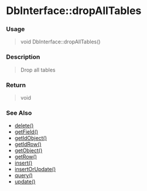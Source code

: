 
# DbInterface::dropAllTables 

### Usage

> void DbInterface::dropAllTables()

### Description

> Drop all tables



### Return
> void 
### See Also

* [delete()](delete.md)
* [getField()](getfield.md)
* [getIdObject()](getidobject.md)
* [getIdRow()](getidrow.md)
* [getObject()](getobject.md)
* [getRow()](getrow.md)
* [insert()](insert.md)
* [insertOrUpdate()](insertorupdate.md)
* [query()](query.md)
* [update()](update.md)



